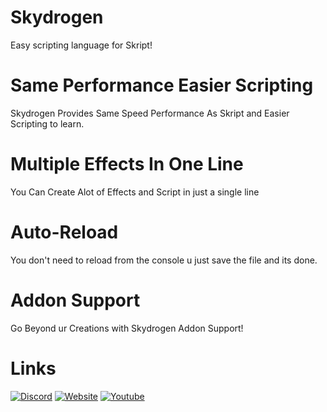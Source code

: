 # Skydrogen
Easy scripting language for Skript!


# Same Performance Easier Scripting
Skydrogen Provides Same Speed Performance As Skript and Easier Scripting to learn.


# Multiple Effects In One Line
You Can Create Alot of Effects and Script in just a single line


# Auto-Reload
You don't need to reload from the console u just save the file and its done.


# Addon Support
Go Beyond ur Creations with Skydrogen Addon Support!

# Links
[![Discord](https://img.shields.io/badge/Discord-Skydrogen-blue?style=flat-square)](https://discord.gg/GV3J8HvVCn)
[![Website](https://img.shields.io/badge/Website-OmarOmar93-black?style=flat-square)](https://omar-omar93.wixsite.com/skydrogen)
[![Youtube](https://img.shields.io/badge/Youtube-OmarOmar93-red?style=flat-square)](https://www.youtube.com/c/OmarOmar93)
